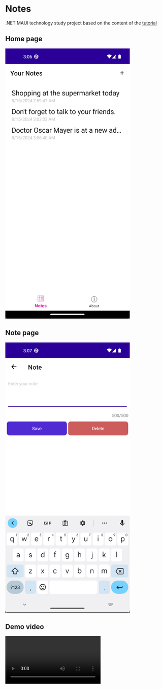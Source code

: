 # Notes

.NET MAUI technology study project based on the content of the [tutorial](https://learn.microsoft.com/en-us/dotnet/maui/tutorials/notes-app/?view=net-maui-8.0)

## Home page

![Login](/Docs/Images/home-page.png)

## Note page

![Login](/Docs/Images/note-page.png)


## Demo video

![demo](/Docs/Videos/demo-app-maui-notes.mp4)
